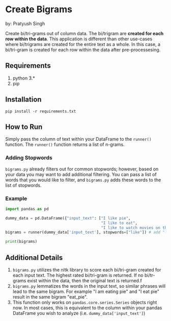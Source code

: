 # Create Bigrams
by: Pratyush Singh

Create bi/tri-grams out of column data. The bi/trigram are **created for each row within the data**. This application is different than other use-cases where bi/trigrams are created for the entire text as a whole. In this case, a bi/tri-gram is created for each row within the data after pre-processesing.

## Requirements
1. python 3.*
2. pip

## Installation
`pip install -r requirements.txt`

## How to Run
Simply pass the column of text within your DataFrame to the `runner()` function. The `runner()` function returns a list of n-grams. 
### Adding Stopwords
`bigrams.py` already filters out for common stopwords; however, based on your data you may want to add additional filtering. You can pass a list of words that you would like to filter, and `bigrams.py` adds these words to the list of stopwords.
### Example
```python
import pandas as pd

dummy_data = pd.DataFrame({"input_text": ["I like pie", 
                                          "I like to eat", 
                                          "I like to watch movies on the weekends"]})
bigrams = runner(dummy_data['input_text'], stopwords=["like"]) # add "like" to the list of stopwords

print(bigrams)
```

## Additional Details
1. `bigrams.py` utilizes the nltk library to score each bi/tri-gram created for each input text. The highest rated bi/tri-gram is returned. If no bi/tr-grams exist within the data, then the original text is returned.f
2. `bigrams.py` lemmatizes the words in the input text, so similar phrases will lead to the same bigram. For example "I am eating pie" and "I eat pie" result in the same bigram "eat_pie".
3. This function only works on `pandas.core.series.Series` objects right now. In most cases, this is equivalent to the column within your pandas DataFrame you wish to analyze (i.e. `dummy_data['input_text']`)


